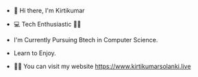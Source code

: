 - 👋 Hi there, I'm Kirtikumar 

- 💻 Tech Enthusiastic 👨‍💻
- I'm Currently Pursuing Btech in Computer Science.
- Learn to Enjoy.
- 👨‍💻 You can visit my website https://www.kirtikumarsolanki.live

<!--
**KirtiRaj2109/Kirtiraj2109** is a ✨ _special_ ✨ repository because its `README.md` (this file) appears on your GitHub profile.

Here are some ideas to get you started:

- 🔭 I’m currently working on ...
- 🌱 I’m currently learning ...
- 👯 I’m looking to collaborate on ...
- 🤔 I’m looking for help with ...
- 💬 Ask me about ...
- 📫 How to reach me: ...
- 😄 Pronouns: ...
- ⚡ Fun fact: ...
-->

<br>

